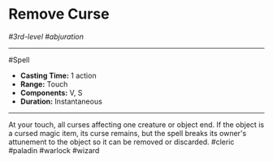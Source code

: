 # Remove Curse
*#3rd-level #abjuration*
___ 
#Spell
- **Casting Time:** 1 action
- **Range:** Touch
- **Components:** V, S
- **Duration:** Instantaneous
---
At your touch, all curses affecting one creature or object end. If the object is a cursed magic item, its curse remains, but the spell breaks its owner's attunement to the object so it can be removed or discarded.
#cleric
#paladin
#warlock
#wizard